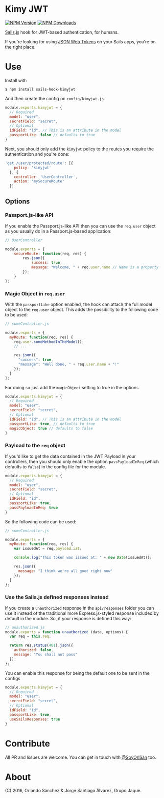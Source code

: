 # Kimy JWT

[![NPM Version][npm-image]][npm-url]
[![NPM Downloads][downloads-image]][downloads-url]

[Sails.js](http://sailsjs.org) hook for JWT-based authentication, for humans.

If you're looking for using [JSON Web Tokens](https://jwt.io/) on your Sails
apps, you're on the right place.

# Use

Install with

`$ npm install sails-hook-kimyjwt`

And then create the config on `config/kimyjwt.js`

```javascript
module.exports.kimyjwt = {
  // Required
  model: "user",
  secretField: "secret",
  // Optional
  idField: "id", // This is an attribute in the model
  passportLike: false // defaults to true
}
```

Next, you should only add the `kimyjwt` policy to the routes you require the
authentication and you're done:

```javascript
'get /user/protected/route': [{
    policy: 'kimyjwt'
  }, {
    controller: 'UserController',
    action: 'mySecureRoute'
  }]
```

## Options

### Passport.js-like API

If you enable the Passport.js-like API then you can use the `req.user` object
as you usually do in a Passport.js-based application:

```javascript
// UserController

module.exports = {
	secureRoute: function(req, res) {
		res.json({
			success: true,
			message: "Welcome, " + req.user.name // Name is a property in the model
		});
	}
};
```

### Magic Object in `req.user`

With the `passportLike` option enabled, the hook can attach the full model
object to the `req.user` object. This adds the possibility to the following
code to be used:

```javascript
// someController.js

module.exports = {
  myRoute: function(req, res) {
    req.user.someMethodInTheModel();
    // ...

    res.json({
      "success": true,
      "message": "Well done, " + req.user.name + "!"
    });
  }
};
```

For doing so just add the `magicObject` setting to true in the options

```javascript
module.exports.kimyjwt = {
  // Required
  model: "user",
  secretField: "secret",
  // Optional
  idField: "id", // This is an attribute in the model
  passportLike: true, // defaults to true
  magicObject: true // defaults to false
}
```

### Payload to the `req` object

If you'd like to get the data contained in the JWT Payload in your controllers,
then you should only enable the option `passPayloadInReq` (which defaults to
  `false`) in the config file for the module.

```javascript
module.exports.kimyjwt = {
  // Required
  model: "user",
  secretField: "secret",
  // Optional
  idField: "id",
  passportLike: true,
  passPayloadInReq: true
}
```

So the following code can be used:

```javascript
// someController.js

module.exports = {
  myRoute: function(req, res) {
    var issuedAt = req.payload.iat;

    console.log("This token was issued at: " + new Date(issuedAt));

    res.json({
      message: "I think we're all good right now"
    });
  }
};
```

### Use the Sails.js defined responses instead

If you create a `unauthorized` response in the `api/responses` folder you can
use it instead of the traditional more Express.js-styled response included
by default in the module. So, if your response is defined this way:

```javascript
// unauthorized.js
module.exports = function unauthorized (data, options) {
  var req = this.req;

  return res.status(401).json({
    authorized: false,
    message: "You shall not pass"
  });
};
```

You can enable this response for being the default one to be sent in the configs

```javascript
module.exports.kimyjwt = {
  // Required
  model: "user",
  secretField: "secret",
  // Optional
  idField: "id",
  passportLike: true,
  useSailsResponses: true
}
```


# Contribute
All PR and Issues are welcome. You can get in touch with
[@SoyOrlSan](http://twitter.com/SoyOrlSanM) too.

# About

(C) 2016, Orlando Sánchez & Jorge Santiago Álvarez, Grupo Jaque.


[npm-image]: https://img.shields.io/npm/v/sails-hook-kimyjwt.svg
[npm-url]: https://npmjs.org/package/sails-hook-kimyjwt
[downloads-image]: https://img.shields.io/npm/dm/sails-hook-kimyjwt.svg
[downloads-url]: https://npmjs.org/package/sails-hook-kimyjwt
